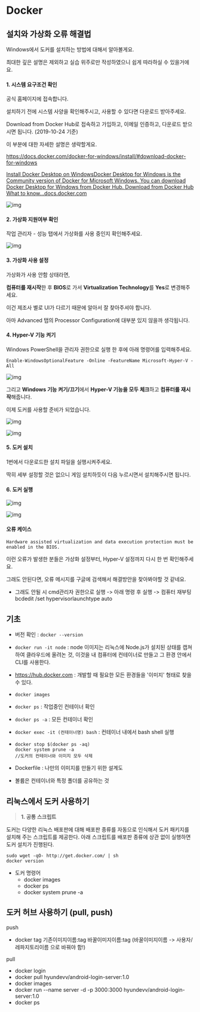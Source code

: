 # Docker

## 설치와 가상화 오류 해결법

Windows에서 도커를 설치하는 방법에 대해서 알아볼게요.

최대한 깊은 설명은 제외하고 실습 위주로만 작성하였으니 쉽게 따라하실 수 있을거에요.

#### **1. 시스템 요구조건 확인**

공식 홈페이지에 접속합니다.

설치하기 전에 시스템 사양을 확인해주시고, 사용할 수 있다면 다운로드 받아주세요.

Download from Docker Hub로 접속하고 가입하고, 이메일 인증하고, 다운로드 받으시면 됩니다. (2019-10-24 기준)

이 부분에 대한 자세한 설명은 생략할게요.

https://docs.docker.com/docker-for-windows/install/#download-docker-for-windows

[ Install Docker Desktop on WindowsDocker Desktop for Windows is the Community version of Docker for Microsoft Windows. You can download Docker Desktop for Windows from Docker Hub. Download from Docker Hub What to know...docs.docker.com](https://docs.docker.com/docker-for-windows/install/)



![img](Docker.assets/img.png)



#### **2. 가상화 지원여부 확인**

작업 관리자 - 성능 탭에서 가상화를 사용 중인지 확인해주세요.

 



![img](Docker.assets/img.png)



#### **3. 가상화 사용 설정**

가상화가 사용 안함 상태라면,

**컴퓨터를 재시작**한 후 **BIOS**로 가서 **Virtualization Technology**를 **Yes**로 변경해주세요.

이건 제조사 별로 UI가 다르기 때문에 알아서 잘 찾아주셔야 합니다.

아마 Advanced 탭의 Processor Configuration에 대부분 있지 않을까 생각됩니다.

#### **4. Hyper-V 기능 켜기**

Windows PowerShell을 관리자 권한으로 실행 한 후에 아래 명령어를 입력해주세요.

```
Enable-WindowsOptionalFeature -Online -FeatureName Microsoft-Hyper-V -All
```



![img](Docker.assets/img.png)



 

그리고 **Windows 기능 켜기/끄기**에서 **Hyper-V 기능을 모두 체크**하고 **컴퓨터를 재시작**해줍니다.

이제 도커를 사용할 준비가 되었습니다.

 



![img](Docker.assets/img.png)

![img](Docker.assets/img.png)



#### **5. 도커 설치**

1번에서 다운로드한 설치 파일을 실행시켜주세요.

딱히 세부 설정할 것은 없으니 게임 설치하듯이 다음 누르시면서 설치해주시면 됩니다.

#### **6. 도커 실행**



![img](Docker.assets/img.png)

![img](Docker.assets/img.png)



 

#### **오류 케이스**

```
Hardware assisted virtualization and data execution protection must be enabled in the BIOS.
```

 

이런 오류가 발생한 분들은 가상화 설정부터, Hyper-V 설정까지 다시 한 번 확인해주세요.

그래도 안된다면, 오류 메시지를 구글에 검색해서 해결방안을 찾아봐야할 것 같네요.

+ 그래도 안될 시
  cmd관리자 권한으로 실행 -> 아래 명령 후 실행 -> 컴퓨터 재부팅
  bcdedit /set hypervisorlaunchtype auto



## 기초

- 버전 확인 : `docker --version`

- `docker run -it node` : node 이미지는 리눅스에 Node.js가 설치된 상태를 캡쳐하여 클라우드에 올려논 것, 이것을 내 컴퓨터에 컨테이너로 만들고 그 환경 안에서 CLI를 사용한다.

- https://hub.docker.com : 개발할 때 필요한 모든 환경들을 '이미지' 형태로 찾을 수 있다.

- `docker images`

- `docker ps` : 작업중인 컨테이너 확인

- `docker ps -a` : 모든 컨테이너 확인

- `docker exec -it (컨테이너명) bash` : 컨테이너 내에서 bash shell 실행

- ```
  docker stop $(docker ps -aq)
  docker system prune -a
  //도커의 컨테이너와 이미지 모두 삭제
  ```

- Dockerfile : 나만의 이미지를 만들기 위한 설계도

- 볼륨은 컨테이너와 특정 폴더를 공유하는 것



## 리눅스에서 도커 사용하기

> **1. 공통 스크립트**

도커는 다양한 리눅스 배포판에 대해 배포판 종류를 자동으로 인식해서 도커 패키지를 설치해 주는 스크립트를 제공한다. 아래 스크립트를 배포판 종류에 상관 없이 실행하면 도커 설치가 진행된다.

```
sudo wget -qO- http://get.docker.com/ | sh
docker version
```

- 도커 명령어
  - docker images
  - docker ps
  - docker system prune -a



## 도커 허브 사용하기 (pull, push)

push

- docker tag 기존이미지이름:tag 바꿀이미지이름:tag (바꿀이미지이름 -> 사용자/레파지토리이름 으로 바꿔야 함!)

pull

- docker login
- docker pull hyundevv/android-login-server:1.0
- docker images
- docker run --name server -d -p 3000:3000 hyundevv/android-login-server:1.0
- docker ps

